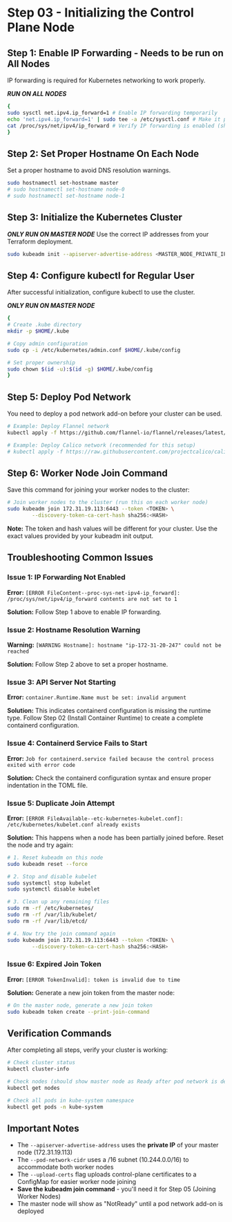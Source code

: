 # Step 03 - Initializing the Control Plane Node


## Step 1: Enable IP Forwarding - Needs to be run on All Nodes
IP forwarding is required for Kubernetes networking to work properly.

*****RUN ON ALL NODES*****
```bash
{
sudo sysctl net.ipv4.ip_forward=1 # Enable IP forwarding temporarily
echo 'net.ipv4.ip_forward=1' | sudo tee -a /etc/sysctl.conf # Make it permanent
cat /proc/sys/net/ipv4/ip_forward # Verify IP forwarding is enabled (should return 1)
}
```

## Step 2: Set Proper Hostname On Each Node
Set a proper hostname to avoid DNS resolution warnings.

```bash
sudo hostnamectl set-hostname master
# sudo hostnamectl set-hostname node-0
# sudo hostnamectl set-hostname node-1
```

## Step 3: Initialize the Kubernetes Cluster

***ONLY RUN ON MASTER NODE***
Use the correct IP addresses from your Terraform deployment.
```bash
sudo kubeadm init --apiserver-advertise-address <MASTER_NODE_PRIVATE_IP> --pod-network-cidr "10.244.0.0/16" --upload-certs
```



## Step 4: Configure kubectl for Regular User
After successful initialization, configure kubectl to use the cluster.

***ONLY RUN ON MASTER NODE***
```bash
{
# Create .kube directory
mkdir -p $HOME/.kube

# Copy admin configuration
sudo cp -i /etc/kubernetes/admin.conf $HOME/.kube/config

# Set proper ownership
sudo chown $(id -u):$(id -g) $HOME/.kube/config
}
```

## Step 5: Deploy Pod Network
You need to deploy a pod network add-on before your cluster can be used.

```bash
# Example: Deploy Flannel network
kubectl apply -f https://github.com/flannel-io/flannel/releases/latest/download/kube-flannel.yml

# Example: Deploy Calico network (recommended for this setup)
# kubectl apply -f https://raw.githubusercontent.com/projectcalico/calico/v3.26.1/manifests/calico.yaml

```

## Step 6: Worker Node Join Command
Save this command for joining your worker nodes to the cluster:

```bash
# Join worker nodes to the cluster (run this on each worker node)
sudo kubeadm join 172.31.19.113:6443 --token <TOKEN> \
        --discovery-token-ca-cert-hash sha256:<HASH>
```

**Note:** The token and hash values will be different for your cluster. Use the exact values provided by your kubeadm init output.











## Troubleshooting Common Issues

### Issue 1: IP Forwarding Not Enabled
**Error:** `[ERROR FileContent--proc-sys-net-ipv4-ip_forward]: /proc/sys/net/ipv4/ip_forward contents are not set to 1`

**Solution:** Follow Step 1 above to enable IP forwarding.

### Issue 2: Hostname Resolution Warning
**Warning:** `[WARNING Hostname]: hostname "ip-172-31-20-247" could not be reached`

**Solution:** Follow Step 2 above to set a proper hostname.

### Issue 3: API Server Not Starting
**Error:** `container.Runtime.Name must be set: invalid argument`

**Solution:** This indicates containerd configuration is missing the runtime type. Follow Step 02 (Install Container Runtime) to create a complete containerd configuration.

### Issue 4: Containerd Service Fails to Start
**Error:** `Job for containerd.service failed because the control process exited with error code`

**Solution:** Check the containerd configuration syntax and ensure proper indentation in the TOML file.

### Issue 5: Duplicate Join Attempt
**Error:** `[ERROR FileAvailable--etc-kubernetes-kubelet.conf]: /etc/kubernetes/kubelet.conf already exists`

**Solution:** This happens when a node has been partially joined before. Reset the node and try again:

```bash
# 1. Reset kubeadm on this node
sudo kubeadm reset --force

# 2. Stop and disable kubelet
sudo systemctl stop kubelet
sudo systemctl disable kubelet

# 3. Clean up any remaining files
sudo rm -rf /etc/kubernetes/
sudo rm -rf /var/lib/kubelet/
sudo rm -rf /var/lib/etcd/

# 4. Now try the join command again
sudo kubeadm join 172.31.19.113:6443 --token <TOKEN> \
        --discovery-token-ca-cert-hash sha256:<HASH>
```

### Issue 6: Expired Join Token
**Error:** `[ERROR TokenInvalid]: token is invalid due to time`

**Solution:** Generate a new join token from the master node:

```bash
# On the master node, generate a new join token
sudo kubeadm token create --print-join-command
```

## Verification Commands
After completing all steps, verify your cluster is working:

```bash
# Check cluster status
kubectl cluster-info

# Check nodes (should show master node as Ready after pod network is deployed)
kubectl get nodes

# Check all pods in kube-system namespace
kubectl get pods -n kube-system
```

## Important Notes
- The `--apiserver-advertise-address` uses the **private IP** of your master node (172.31.19.113)
- The `--pod-network-cidr` uses a /16 subnet (10.244.0.0/16) to accommodate both worker nodes
- The `--upload-certs` flag uploads control-plane certificates to a ConfigMap for easier worker node joining
- **Save the kubeadm join command** - you'll need it for Step 05 (Joining Worker Nodes)
- The master node will show as "NotReady" until a pod network add-on is deployed